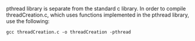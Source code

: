 pthread library is separate from the standard c library.
In order to compile threadCreation.c, which uses functions implemented in the pthread library, use the following:

`gcc threadCreation.c -o threadCreation -pthread`